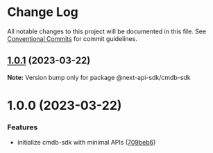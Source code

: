 # Change Log

All notable changes to this project will be documented in this file.
See [Conventional Commits](https://conventionalcommits.org) for commit guidelines.

## [1.0.1](https://github.com/easyops-cn/next-core/compare/@next-api-sdk/cmdb-sdk@1.0.0...@next-api-sdk/cmdb-sdk@1.0.1) (2023-03-22)

**Note:** Version bump only for package @next-api-sdk/cmdb-sdk





# 1.0.0 (2023-03-22)


### Features

* initialize cmdb-sdk with minimal APIs ([709beb6](https://github.com/easyops-cn/next-core/commit/709beb608a1eddee57c8eaa7fad01c134c6ddcb1))
